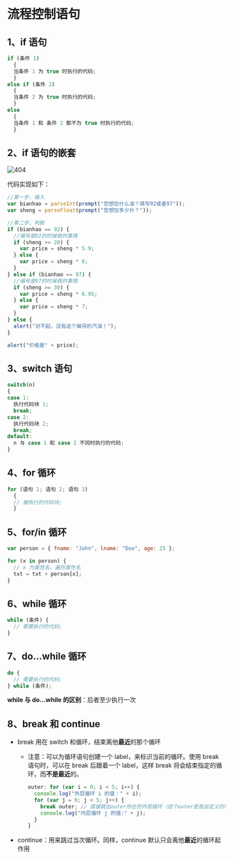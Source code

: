 # 流程控制语句

## 1、if 语句

```js
if (条件 1)
  {
  当条件 1 为 true 时执行的代码;
  }
else if (条件 2)
  {
  当条件 2 为 true 时执行的代码;
  }
else
  {
  当条件 1 和 条件 2 都不为 true 时执行的代码;
  }
```

## 2、if 语句的嵌套

![404](http://img.smyhvae.com/20180117_2232.png)

代码实现如下：

```js
//第一步，输入
var bianhao = parseInt(prompt("您想加什么油？填写92或者97"));
var sheng = parseFloat(prompt("您想加多少升？"));

//第二步，判断
if (bianhao == 92) {
  //编号是92的时候做的事情
  if (sheng >= 20) {
    var price = sheng * 5.9;
  } else {
    var price = sheng * 6;
  }
} else if (bianhao == 97) {
  //编号是97的时候做的事情
  if (sheng >= 30) {
    var price = sheng * 6.95;
  } else {
    var price = sheng * 7;
  }
} else {
  alert("对不起，没有这个编号的汽油！");
}

alert("价格是" + price);
```

## 3、switch 语句

```js
switch(n)
{
case 1:
  执行代码块 1;
  break;
case 2:
  执行代码块 2;
  break;
default:
  n 与 case 1 和 case 2 不同时执行的代码;
}
```

## 4、for 循环

```js
for (语句 1; 语句 2; 语句 3)
  {
  // 被执行的代码块;
  }
```

## 5、for/in 循环

```js
var person = { fname: "John", lname: "Doe", age: 25 };

for (x in person) {
  // x 为属性名，遍历属性名
  txt = txt + person[x];
}
```

## 6、while 循环

```js
while (条件) {
  // 需要执行的代码;
}
```

## 7、do...while 循环

```js
do {
  // 需要执行的代码;
} while (条件);
```

**while 与 do...while 的区别**：后者至少执行一次

## 8、break 和 continue

- break 用在 switch 和循环，结束离他**最近**的那个循环

  - 注意：可以为循环语句创建一个 label，来标识当前的循环。使用 break 语句时，可以在 break 后跟着一个 label，这样 break 将会结束指定的循环，而**不是最近**的。
    ```js
    outer: for (var i = 0; i < 5; i++) {
      console.log("外层循环 i 的值：" + i);
      for (var j = 0; j < 5; j++) {
        break outer; // 直接跳出outer所在的外层循环（这个outer是我自定义的label）
        console.log("内层循环 j 的值:" + j);
      }
    }
    ```

- continue：用来跳过当次循环。同样，continue 默认只会离他**最近**的循环起作用

